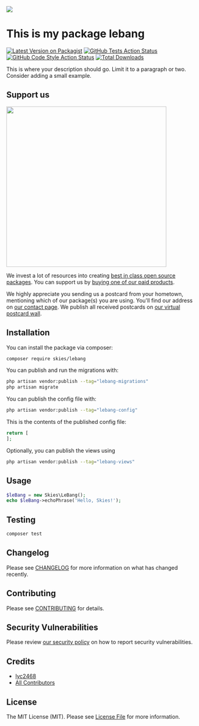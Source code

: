 
[<img src="https://github-ads.s3.eu-central-1.amazonaws.com/support-ukraine.svg?t=1" />](https://supportukrainenow.org)

# This is my package lebang

[![Latest Version on Packagist](https://img.shields.io/packagist/v/skies/lebang.svg?style=flat-square)](https://packagist.org/packages/skies/lebang)
[![GitHub Tests Action Status](https://img.shields.io/github/workflow/status/skies/lebang/run-tests?label=tests)](https://github.com/skies/lebang/actions?query=workflow%3Arun-tests+branch%3Amain)
[![GitHub Code Style Action Status](https://img.shields.io/github/workflow/status/skies/lebang/Check%20&%20fix%20styling?label=code%20style)](https://github.com/skies/lebang/actions?query=workflow%3A"Check+%26+fix+styling"+branch%3Amain)
[![Total Downloads](https://img.shields.io/packagist/dt/skies/lebang.svg?style=flat-square)](https://packagist.org/packages/skies/lebang)

This is where your description should go. Limit it to a paragraph or two. Consider adding a small example.

## Support us

[<img src="https://github-ads.s3.eu-central-1.amazonaws.com/LeBang.jpg?t=1" width="419px" />](https://spatie.be/github-ad-click/LeBang)

We invest a lot of resources into creating [best in class open source packages](https://spatie.be/open-source). You can support us by [buying one of our paid products](https://spatie.be/open-source/support-us).

We highly appreciate you sending us a postcard from your hometown, mentioning which of our package(s) you are using. You'll find our address on [our contact page](https://spatie.be/about-us). We publish all received postcards on [our virtual postcard wall](https://spatie.be/open-source/postcards).

## Installation

You can install the package via composer:

```bash
composer require skies/lebang
```

You can publish and run the migrations with:

```bash
php artisan vendor:publish --tag="lebang-migrations"
php artisan migrate
```

You can publish the config file with:

```bash
php artisan vendor:publish --tag="lebang-config"
```

This is the contents of the published config file:

```php
return [
];
```

Optionally, you can publish the views using

```bash
php artisan vendor:publish --tag="lebang-views"
```

## Usage

```php
$leBang = new Skies\LeBang();
echo $leBang->echoPhrase('Hello, Skies!');
```

## Testing

```bash
composer test
```

## Changelog

Please see [CHANGELOG](CHANGELOG.md) for more information on what has changed recently.

## Contributing

Please see [CONTRIBUTING](https://github.com/spatie/.github/blob/main/CONTRIBUTING.md) for details.

## Security Vulnerabilities

Please review [our security policy](../../security/policy) on how to report security vulnerabilities.

## Credits

- [lyc2468](https://github.com/lyc2468)
- [All Contributors](../../contributors)

## License

The MIT License (MIT). Please see [License File](LICENSE.md) for more information.
